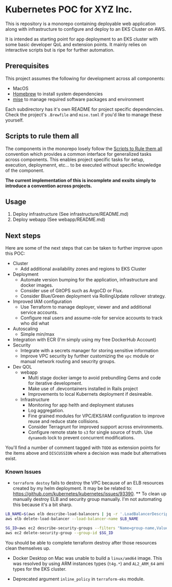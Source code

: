 # Kubernetes POC for XYZ Inc.

This is repository is a monorepo containing deployable web application along with infrastructure to configure and deploy
to an EKS Cluster on AWS.


It is intended as starting point for app deployment to an EKS cluster with some basic developer QoL and extension points. It mainly relies on interactive scripts but is ripe for further automation.

## Prerequisites

This project assumes the following for development across all components:

- MacOS
- [Homebrew](https://brew.sh/) to install system dependencies
- [mise](https://www.terraform.io/) to manage required software packages and environment

Each subdirectory has it's own README for project specific dependencies. Check the project's `.Brewfile` and `mise.toml` if you'd like to manage these yourself.

## Scripts to rule them all

The components in the monorepo losely follow the [Scripts to Rule them all](https://github.com/github/scripts-to-rule-them-all) convention which provides a common interface for generalized tasks across components. This
enables project specific tasks for setup, execution, deploymennt, etc... to be executed without specific knowledge of
the component.

__The current implementation of this is incomplete and exsits simply to introduce a convention across projects.__

## Usage

1. Deploy infrastructure (See infrastructure/README.md)
2. Deploy webapp (See webapp/README.md)

## Next steps

Here are some of the next steps that can be taken to further improve upon this POC:

- Cluster
  - Add additional availability zones and regions to EKS Cluster
- Deployment
  - Automate version bumping for the application, infrastructure and docker images.
  - Consider use of GitOPS such as ArgoCD or Flux.
  - Consider Blue/Green deployment via RollingUpdate rollover strategy.
- Improved IAM configuration
   - Use Terraform to manage deployer, viewer and and additional service accounts.
   - Configure real users and assume-role for service accounts to track who did what
- Autoscaling
  - Simple min/max
- Integration with ECR (I'm simply using my free DockerHub Account)
- Security
  - Integrate with a secrets manager for storing sensitive information
  - Improve VPC security by further customizing the `vpc` module or manual network routing and seucrity groups.
- Dev QOL
  - webapp
    - Multi stage docker iamge to avoid prebundling Gems and code for iterative development.
    - Make use of .devcontainers installed in Rails project
    - Improvements to local Kubernets deployment if desireable.
  - Infrastructure
    - Monitoring for app helth and deployment statuses
    - Log aggregation.
    - Fine grained modules for VPC/EKS/IAM configuration to improve reuse and reduce state collisions.
    - Consider Terragrunt for improved support across environments.
    - Configure remote state to `s3` for single source of truth. Use `dynamodb` lock to prevent concurrent modifications.

You'll find a number of comment tagged with `TODO` as extension points for the items above and `DISCUSSION` where a decision was made but alternatives exist.

### Known Issues

* `terraform destoy` fails to destroy the VPC because of an ELB resources created by my helm deployment. It may be
be related to: https://github.com/kubernetes/kubernetes/issues/93390.
** To clean up manually destroy ELB and security group manually. I'm not automating this because it's a bit sharp.

```bash
LB_NAME=$(aws elb describe-load-balancers | jq -r '.LoadBalancerDescriptions[].LoadBalancerName')
aws elb delete-load-balancer --load-balancer-name $LB_NAME

SG_ID=aws ec2 describe-security-groups --filters "Name=group-name,Values=k8s-elb-*" | jq -r '.SecurityGroups[].GroupId'
aws ec2 delete-security-group --group-id $SG_ID
```
You should be able to complete terraform destroy after those resources clean themselves up.


* Docker Desktop on Mac was unable to build a `linux/amd64` image. This was resolved by using ARM instances types (`t4g.*`) and `AL2_ARM_64` ami types for the EKS cluster.

* Deprecated argument `inline_policy` in `terraform-eks` module.
